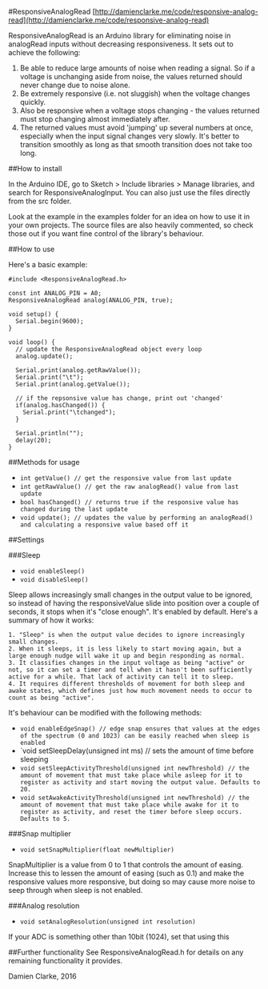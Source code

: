 #ResponsiveAnalogRead
[http://damienclarke.me/code/responsive-analog-read](http://damienclarke.me/code/responsive-analog-read)

ResponsiveAnalogRead is an Arduino library for eliminating noise in analogRead inputs without decreasing responsiveness. It sets out to achieve the following:

1. Be able to reduce large amounts of noise when reading a signal. So if a voltage is unchanging aside from noise, the values returned should never change due to noise alone.
2. Be extremely responsive (i.e. not sluggish) when the voltage changes quickly.
3. Also be responsive when a voltage stops changing - the values returned must stop changing almost immediately after.
4. The returned values must avoid 'jumping' up several numbers at once, especially when the input signal changes very slowly. It's better to transition smoothly as long as that smooth transition does not take too long.

##How to install

In the Arduino IDE, go to Sketch > Include libraries > Manage libraries, and search for ResponsiveAnalogInput.
You can also just use the files directly from the src folder.

Look at the example in the examples folder for an idea on how to use it in your own projects.
The source files are also heavily commented, so check those out if you want fine control of the library's behaviour.

##How to use

Here's a basic example:

```Arduino
#include <ResponsiveAnalogRead.h>

const int ANALOG_PIN = A0;
ResponsiveAnalogRead analog(ANALOG_PIN, true);

void setup() {
  Serial.begin(9600);
}

void loop() {
  // update the ResponsiveAnalogRead object every loop
  analog.update();

  Serial.print(analog.getRawValue());
  Serial.print("\t");
  Serial.print(analog.getValue());
  
  // if the repsonsive value has change, print out 'changed'
  if(analog.hasChanged()) {
    Serial.print("\tchanged");
  }
  
  Serial.println("");
  delay(20);
}
```

##Methods for usage

- `int getValue() // get the responsive value from last update`
- `int getRawValue() // get the raw analogRead() value from last update`
- `bool hasChanged() // returns true if the responsive value has changed during the last update`
- `void update(); // updates the value by performing an analogRead() and calculating a responsive value based off it`

##Settings

###Sleep

- `void enableSleep()`
- `void disableSleep()`

Sleep allows increasingly small changes in the output value to be ignored, so instead of having the responsiveValue slide into position over a couple of seconds, it stops when it's "close enough". It's enabled by default. Here's a summary of how it works:

```
1. "Sleep" is when the output value decides to ignore increasingly small changes.
2. When it sleeps, it is less likely to start moving again, but a large enough nudge will wake it up and begin responding as normal.
3. It classifies changes in the input voltage as being "active" or not, so it can set a timer and tell when it hasn't been sufficiently active for a while. That lack of activity can tell it to sleep.
4. It requires different thresholds of movement for both sleep and awake states, which defines just how much movement needs to occur to count as being "active".
```

It's behaviour can be modified with the following methods:
- `void enableEdgeSnap() // edge snap ensures that values at the edges of the spectrum (0 and 1023) can be easily reached when sleep is enabled`
- `void setSleepDelay(unsigned int ms) // sets the amount of time before sleeping
- `void setSleepActivityThreshold(unsigned int newThreshold) // the amount of movement that must take place while asleep for it to register as activity and start moving the output value. Defaults to 20.`
- `void setAwakeActivityThreshold(unsigned int newThreshold) // the amount of movement that must take place while awake for it to register as activity, and reset the timer before sleep occurs. Defaults to 5.`

###Snap multiplier

- `void setSnapMultiplier(float newMultiplier)`

SnapMultiplier is a value from 0 to 1 that controls the amount of easing. Increase this to lessen the amount of easing (such as 0.1) and make the responsive values more responsive, but doing so may cause more noise to seep through when sleep is not enabled.

###Analog resolution
- `void setAnalogResolution(unsigned int resolution)`

If your ADC is something other than 10bit (1024), set that using this

##Further functionality
See ResponsiveAnalogRead.h for details on any remaining functionality it provides.

Damien Clarke, 2016
